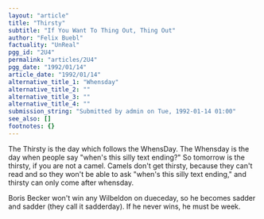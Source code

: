 ```yaml
---
layout: "article"
title: "Thirsty"
subtitle: "If You Want To Thing Out, Thing Out"
author: "Felix Buebl"
factuality: "UnReal"
pgg_id: "2U4"
permalink: "articles/2U4"
pgg_date: "1992/01/14"
article_date: "1992/01/14"
alternative_title_1: "Whensday"
alternative_title_2: ""
alternative_title_3: ""
alternative_title_4: ""
submission_string: "Submitted by admin on Tue, 1992-01-14 01:00"
see_also: []
footnotes: {}
---
```

<div>
<p>The Thirsty is the day which follows the WhensDay. The Whensday is the day when people say "when's this silly text ending?" So tomorrow is the thirsty, if you are not a camel. Camels don't get thirsty, because they can't read and so they won't be able to ask "when's this silly text ending," and thirsty can only come after whensday.</p>
<p>Boris Becker won't win any Wilbeldon on dueceday, so he becomes sadder and sadder (they call it sadderday). If he never wins, he must be week. <!--Amazon_CLS_IM_END--></p>
</div>


